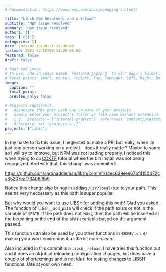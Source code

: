 ```yaml
---
# Documentation: https://wowchemy.com/docs/managing-content/

title: "Libsh Npm Resolved; and a reload"
subtitle: "Npm issue resolved"
summary: "Npm issue resolved"
authors: []
tags: ["cli"]
categories: []
date: 2021-02-15T09:21:25-08:00
lastmod: 2021-02-15T09:21:25-08:00
featured: false
draft: false

# Featured image
# To use, add an image named `featured.jpg/png` to your page's folder.
# Focal points: Smart, Center, TopLeft, Top, TopRight, Left, Right, BottomLeft, Bottom, BottomRight.
image:
  caption: ""
  focal_point: ""
  preview_only: false

# Projects (optional).
#   Associate this post with one or more of your projects.
#   Simply enter your project's folder or file name without extension.
#   E.g. `projects = ["internal-project"]` references `content/project/deep-learning/index.md`.
#   Otherwise, set `projects = []`.
projects: ["libsh"]
---
```


In my haste to fix this issue, I neglected to make a PR, but really, when its just one person working on a project... does it really matter? Maybe to some so I will try to improve, but NPM was not loading properly. I noticed this when trying to do [CDKTF](/post/cdktf-trials) tutorial where the bin install was not being recognized. And with that, this change was commited:

https://github.com/aaronaddleman/libsh/commit/14ec639eee67bf4150472ca35207eaf73406f6b9

Notice this change also brings in adding `/usr/local/bin` to your path. This seems very neccessary as this path is super popular.

But why would you want to use LIBSH for adding this path? Glad you asked. The function of `libsh__add_path` will check if the path exists or not in the variable of `$PATH`. If the path does not exist, then the path will be inserted at the beginning or the end of the `$PATH` variable based on the argument paseed.

This function can also be used by you other functions in `$HOME/.sh.d/` making your work environment a little bit more clean.

Also included in this commit is a `libsh__reload`. I have tried this function out and it does an ok job at reloading configuration changes, but does have a couple of shortcomings and is not ideal for testing changes to LIBSH functions. Use at your own need.
